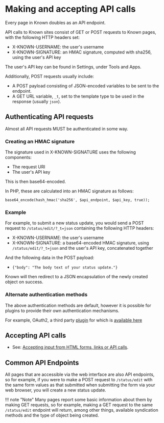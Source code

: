 # Making and accepting API calls

Every page in Known doubles as an API endpoint.

API calls to Known sites consist of GET or POST requests to Known pages, with the following HTTP headers set:

* X-KNOWN-USERNAME: the user's username
* X-KNOWN-SIGNATURE: an HMAC signature, computed with sha256, using the user's API key

The user's API key can be found in Settings, under Tools and Apps.

Additionally, POST requests usually include:

* A POST payload consisting of JSON-encoded variables to be sent to the endpoint.
* A GET URL variable, `_t`, set to the template type to be used in the response (usually `json`).

## Authenticating API requests

Almost all API requests MUST be authenticated in some way.

### Creating an HMAC signature

The signature used in X-KNOWN-SIGNATURE uses the following components:

* The request URI
* The user's API key

This is then base64-encoded.

In PHP, these are calculated into an HMAC signature as follows:

    base64_encode(hash_hmac('sha256', $api_endpoint, $api_key, true));

### Example

For example, to submit a new status update, you would send a POST request to `/status/edit/?_t=json` containing the
following HTTP headers:

* X-KNOWN-USERNAME: the user's username
* X-KNOWN-SIGNATURE: a base64-encoded HMAC signature, using `/status/edit/?_t=json` and the user's API
 key, concatenated together

And the following data in the POST payload:

* `{"body": "The body text of your status update."}`

Known will then redirect to a JSON encapsulation of the newly created object on success.

### Alternate authentication methods

The above authentication methods are default, however it is possible for plugins to provide their own authentication mechanisms.

For example, OAuth2, a third party [plugin](/plugins/) for which is [available here](https://github.com/mapkyca/KnownOAuth2)

## Accepting API calls

* See: [Accepting input from HTML forms, links or API calls](forms.md#accepting-input-from-html-forms-links-or-api-calls).

## Common API Endpoints

All pages that are accessible via the web interface are also API endpoints, so for example, if you were to make a 
POST request to ```/status/edit``` with the same form values as that submitted when submitting the form via your web browser, you will create a new 
status update.

!!! note "Note"
    Many pages report some basic information about them by making GET requests, so for example, making a GET request to the same ```/status/edit``` endpoint will return, among other things, available syndication methods and the type of object being created.
